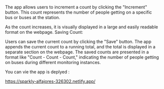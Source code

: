 The app allows users to increment a count by clicking the "Increment" button. This count represents the number of people getting on a specific bus or buses at the station.

As the count increases, it is visually displayed in a large and easily readable format on the webpage.
Saving Count:

Users can save the current count by clicking the "Save" button. The app appends the current count to a running total, and the total is displayed in a separate section on the webpage.
The saved counts are presented in a format like "Count - Count - Count," indicating the number of people getting on buses during different monitoring instances.

You can vie the app is deplyed :

https://sparkly-alfajores-326302.netlify.app/
